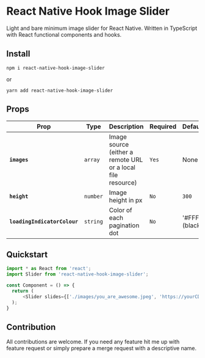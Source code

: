 # React Native Hook Image Slider

Light and bare minimum image slider for React Native. Written in TypeScript with React functional components and hooks.

## Install

`npm i react-native-hook-image-slider`

or

`yarn add react-native-hook-image-slider`

## Props

| Prop | Type | Description | Required | Default |
|---|---|---|---|---|
|**`images`**|`array`| Image source (either a remote URL or a local file resource)|`Yes`|None|
|**`height`**|`number`| Image height in px |`No`|`300`|
|**`loadingIndicatorColour`**|`string`| Color of each pagination dot|`No`| '#FFF' (black) |

## Quickstart

```javascript
import * as React from 'react';
import Slider from 'react-native-hook-image-slider';

const Component = () => {
  return (
      <Slider slides={['./images/you_are_awesome.jpeg', 'https://yourCDNLink.com', 'home/project/profits/spreadsheet.jpeg']} />
  );
}
```
## Contribution

All contributions are welcome. If you need any feature hit me up with feature request or simply prepare a merge request with a descriptive name.
